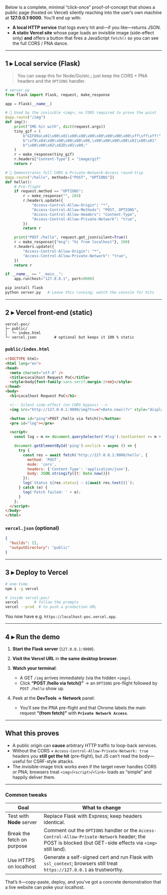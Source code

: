Below is a complete, minimal “click-once” proof-of-concept that shows a public page (hosted on Vercel) silently reaching into the user’s own machine at **127.0.0.1:9000**.
You’ll end up with:

* **A local HTTP service** that logs every hit and—if you like—returns JSON.
* **A static Vercel site** whose page loads an invisible image (side-effect only) **and** offers a button that fires a JavaScript `fetch()` so you can see the full CORS / PNA dance.

---

## 1 ▸ Local service (Flask)

> You can swap this for Node/Go/etc.; just keep the CORS + PNA headers and the `OPTIONS` handler.

```python
# server.py
from flask import Flask, request, make_response

app = Flask(__name__)

# 🔹 Used by the invisible <img>; no CORS required to prove the point
@app.route("/img")
def img():
    print("IMG hit with", dict(request.args))
    tiny_gif = (
        b"GIF89a\x01\x00\x01\x00\x80\x00\x00\x00\x00\x00\xff\xff\xff!"
        b"\xf9\x04\x00\x00\x00\x00\x00,\x00\x00\x00\x00\x01\x00\x01"
        b"\x00\x00\x02\x02D\x01\x00;"
    )
    r = make_response(tiny_gif)
    r.headers["Content-Type"] = "image/gif"
    return r

# 🔹 Demonstrates full CORS & Private-Network-Access round-trip
@app.route("/hello", methods=["POST", "OPTIONS"])
def hello():
    # Pre-flight
    if request.method == "OPTIONS":
        r = make_response("", 204)
        r.headers.update({
            "Access-Control-Allow-Origin": "*",
            "Access-Control-Allow-Methods": "POST, OPTIONS",
            "Access-Control-Allow-Headers": "Content-Type",
            "Access-Control-Allow-Private-Network": "true",
        })
        return r

    print("POST /hello", request.get_json(silent=True))
    r = make_response({"msg": "hi from localhost"}, 200)
    r.headers.update({
        "Access-Control-Allow-Origin": "*",
        "Access-Control-Allow-Private-Network": "true",
    })
    return r

if __name__ == "__main__":
    app.run(host="127.0.0.1", port=9000)
```

```bash
pip install flask
python server.py   # Leave this running; watch the console for hits
```

---

## 2 ▸ Vercel front-end (static)

```
vercel-poc/
├─ public/
│  └─ index.html
└─ vercel.json        # optional but keeps it 100 % static
```

### `public/index.html`

```html
<!DOCTYPE html>
<html lang="en">
<head>
  <meta charset="utf-8" />
  <title>Localhost Request PoC</title>
  <style>body{font-family:sans-serif;margin:2rem}</style>
</head>
<body>
  <h1>Localhost Request PoC</h1>

  <!-- Silent side-effect (no CORS bypass) -->
  <img src="http://127.0.0.1:9000/img?ts=<?=Date.now()?>" style="display:none">

  <button id="ping">POST /hello via fetch()</button>
  <pre id="log"></pre>

  <script>
    const log = m => document.querySelector('#log').textContent += m + '\n';

    document.getElementById('ping').onclick = async () => {
      try {
        const res = await fetch('http://127.0.0.1:9000/hello', {
          method: 'POST',
          mode: 'cors',
          headers: {'Content-Type': 'application/json'},
          body: JSON.stringify({t: Date.now()})
        });
        log(`Status ${res.status} — ${await res.text()}`);
      } catch (e) {
        log('Fetch failed: ' + e);
      }
    };
  </script>
</body>
</html>
```

### `vercel.json` (optional)

```json
{
  "builds": [],
  "outputDirectory": "public"
}
```

---

## 3 ▸ Deploy to Vercel

```bash
# one-time
npm i -g vercel

# inside vercel-poc/
vercel       # follow the prompts
vercel --prod  # to push a production URL
```

You now have e.g. `https://localhost-poc.vercel.app`.

---

## 4 ▸ Run the demo

1. **Start the Flask server** (`127.0.0.1:9000`).
2. **Visit the Vercel URL** in **the same desktop browser**.
3. **Watch your terminal**:

   * A GET `/img` arrives immediately (via the hidden `<img>`).
   * Click **“POST /hello via fetch()”** → an `OPTIONS` pre-flight followed by `POST /hello` show up.
4. Peek at the **DevTools → Network** panel:

   * You’ll see the PNA pre-flight and that Chrome labels the main request **“(from fetch)”** with **`Private Network Access`**.

---

## What this proves

* A public origin can **cause** arbitrary HTTP traffic to loop-back services.
* Without the CORS + `Access-Control-Allow-Private-Network: true` headers you **still get the hit** (pre-flight), but JS can’t read the body—useful for CSRF-style attacks.
* The invisible-image trick works even if the target never handles CORS or PNA; browsers treat `<img>`/`<script>`/`<link>` loads as “simple” and happily deliver them.

---

### Common tweaks

| Goal                       | What to change                                                                                                                                             |
| -------------------------- | ---------------------------------------------------------------------------------------------------------------------------------------------------------- |
| Test with **Node** server  | Replace Flask with Express; keep headers identical.                                                                                                        |
| Break the fetch on purpose | Comment out the `OPTIONS` handler or the `Access-Control-Allow-Private-Network` header; the POST is blocked (but GET-side effects via `<img>` still land). |
| Use HTTPS on localhost     | Generate a self-signed cert and run Flask with `ssl_context`; browsers still treat `https://127.0.0.1` as trustworthy.                                     |

That’s it—copy-paste, deploy, and you’ve got a concrete demonstration that a live website can poke your localhost.


